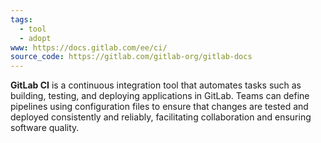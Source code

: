 ```yaml
---
tags:
  - tool
  - adopt
www: https://docs.gitlab.com/ee/ci/
source_code: https://gitlab.com/gitlab-org/gitlab-docs
---
```

**GitLab CI** is a continuous integration tool that automates tasks such as building, testing, and deploying applications in GitLab. Teams can define pipelines using configuration files to ensure that changes are tested and deployed consistently and reliably, facilitating collaboration and ensuring software quality.